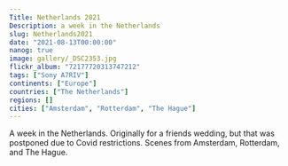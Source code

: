 ```yaml
---
Title: Netherlands 2021
Description: a week in the Netherlands
slug: Netherlands2021
date: "2021-08-13T00:00:00"
nanog: true
image: gallery/_DSC2353.jpg
flickr_album: "72177720313747212"
tags: ["Sony A7RIV"]
continents: ["Europe"]
countries: ["The Netherlands"]
regions: []
cities: ["Amsterdam", "Rotterdam", "The Hague"]
---
```


A week in the Netherlands. Originally for a friends wedding, but that was postponed due to Covid restrictions. Scenes from Amsterdam, Rotterdam, and The Hague. 